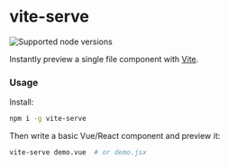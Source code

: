 # vite-serve

![Supported node versions](https://img.shields.io/node/v/husky)

Instantly preview a single file component with [Vite](https://vitejs.dev).

### Usage

Install:

```bash
npm i -g vite-serve
```

Then write a basic Vue/React component and preview it:

```bash
vite-serve demo.vue  # or demo.jsx
```
